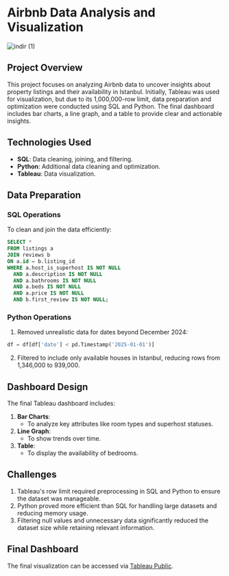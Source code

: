 # **Airbnb Data Analysis and Visualization**
![indir (1)](https://github.com/user-attachments/assets/4956e544-a260-41f5-8f3f-48b66544f9c7)

## **Project Overview**
This project focuses on analyzing Airbnb data to uncover insights about property listings and their availability in Istanbul. Initially, Tableau was used for visualization, but due to its 1,000,000-row limit, data preparation and optimization were conducted using SQL and Python. The final dashboard includes bar charts, a line graph, and a table to provide clear and actionable insights.

## **Technologies Used**
- **SQL**: Data cleaning, joining, and filtering.
- **Python**: Additional data cleaning and optimization.
- **Tableau**: Data visualization.

## **Data Preparation**

### **SQL Operations**
To clean and join the data efficiently:
```sql
SELECT * 
FROM listings a
JOIN reviews b 
ON a.id = b.listing_id 
WHERE a.host_is_superhost IS NOT NULL 
  AND a.description IS NOT NULL 
  AND a.bathrooms IS NOT NULL 
  AND a.beds IS NOT NULL 
  AND a.price IS NOT NULL 
  AND b.first_review IS NOT NULL;
```

### **Python Operations**
1. Removed unrealistic data for dates beyond December 2024:
```python
df = df[df['date'] < pd.Timestamp('2025-01-01')]
```
2. Filtered to include only available houses in Istanbul, reducing rows from 1,346,000 to 939,000.

## **Dashboard Design**
The final Tableau dashboard includes:
1. **Bar Charts**:
   - To analyze key attributes like room types and superhost statuses.
2. **Line Graph**:
   - To show trends over time.
3. **Table**:
   - To display the availability of bedrooms.

## **Challenges**
1. Tableau's row limit required preprocessing in SQL and Python to ensure the dataset was manageable.
2. Python proved more efficient than SQL for handling large datasets and reducing memory usage.
3. Filtering null values and unnecessary data significantly reduced the dataset size while retaining relevant information.

## **Final Dashboard**
The final visualization can be accessed via [Tableau Public](https://public.tableau.com/shared/2DRMD8QB8?:display_count=n&:origin=viz_share_link).
